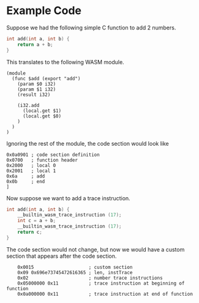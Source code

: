# Example Code

Suppose we had the following simple C function to add 2 numbers.

```c
int add(int a, int b) {
    return a + b;
}
```

This translates to the following WASM module.

```wasm
(module
  (func $add (export "add")
    (param $0 i32) 
    (param $1 i32)
    (result i32)

    (i32.add
      (local.get $1)
      (local.get $0)
    )
  )
)
```

Ignoring the rest of the module, the code section would look like

```
0x0a0901 ; code section definition
0x0700   ; function header
0x2000   ; local 0
0x2001   ; local 1
0x6a     ; add
0x0b     ; end
]
```

Now suppose we want to add a trace instruction.

```c
int add(int a, int b) {
    __builtin_wasm_trace_instruction (17);
    int c = a + b;
    __builtin_wasm_trace_instruction (17);
    return c;
}
```

The code section would not change, but now we would have a custom section that appears after the code section.

```
    0x0015                    ; custom section
    0x09 0x696e73745472616365 ; len, instTrace
    0x02                      ; number trace instructions
    0x05000000 0x11           ; trace instruction at beginning of function
    0x0a000000 0x11           ; trace instruction at end of function
```
